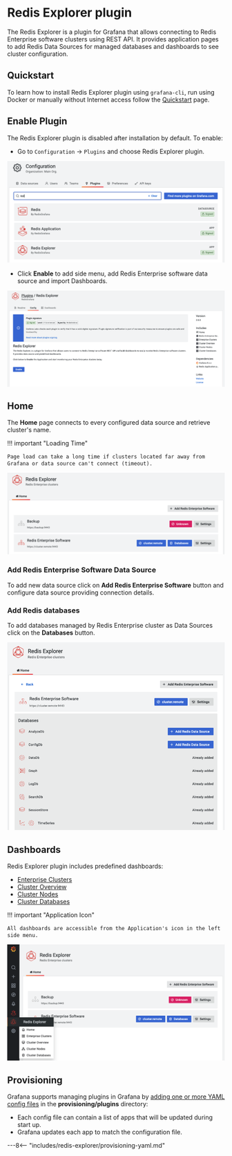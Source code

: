 # Redis Explorer plugin

The Redis Explorer is a plugin for Grafana that allows connecting to Redis Enterprise software clusters using REST API. It provides application pages to add Redis Data Sources for managed databases and dashboards to see cluster configuration.

## Quickstart

To learn how to install Redis Explorer plugin using `grafana-cli`, run using Docker or manually without Internet access follow the [Quickstart](../quickstart.md) page.

## Enable Plugin

The Redis Explorer plugin is disabled after installation by default. To enable:

- Go to `Configuration` -> `Plugins` and choose Redis Explorer plugin.

![Grafana plugins](../images/select-plugins.png)

- Click **Enable** to add side menu, add Redis Enterprise software data source and import Dashboards.

![Enable Redis Explorer plugin](../images/redis-explorer/enable.png)

## Home

The **Home** page connects to every configured data source and retrieve cluster's name.

!!! important "Loading Time"

    Page load can take a long time if clusters located far away from Grafana or data source can't connect (timeout).

![Manage Redis Data Sources](../images/redis-explorer/home.png)

### Add Redis Enterprise Software Data Source

To add new data source click on **Add Redis Enterprise Software** button and configure data source providing connection details.

### Add Redis databases

To add databases managed by Redis Enterprise cluster as Data Sources click on the **Databases** button.

![Databases](../images/redis-explorer/databases.png)

## Dashboards

Redis Explorer plugin includes predefined dashboards:

- [Enterprise Clusters](dashboards/explorer.md)
- [Cluster Overview](dashboards/overview.md)
- [Cluster Nodes](dashboards/nodes.md)
- [Cluster Databases](dashboards/databases.md)

!!! important "Application Icon"

    All dashboards are accessible from the Application's icon in the left side menu.

![Redis Application plugins](../images/redis-explorer/menu.png)

## Provisioning

Grafana supports managing plugins in Grafana by [adding one or more YAML config files](https://grafana.com/docs/grafana/latest/administration/provisioning/) in the **provisioning/plugins** directory:

- Each config file can contain a list of apps that will be updated during start up.
- Grafana updates each app to match the configuration file.

---8<-- "includes/redis-explorer/provisioning-yaml.md"
